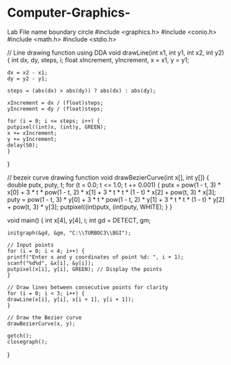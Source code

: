 # Computer-Graphics-
Lab File name boundary circle
#include <graphics.h>
#include <conio.h>
#include <math.h>
#include <stdio.h>

// Line drawing function using DDA
void drawLine(int x1, int y1, int x2, int y2) {
    int dx, dy, steps, i;
    float xIncrement, yIncrement, x = x1, y = y1;

    dx = x2 - x1;
    dy = y2 - y1;

    steps = (abs(dx) > abs(dy)) ? abs(dx) : abs(dy);

    xIncrement = dx / (float)steps;
    yIncrement = dy / (float)steps;

    for (i = 0; i <= steps; i++) {
	putpixel((int)x, (int)y, GREEN);
	x += xIncrement;
	y += yIncrement;
	delay(50);
    }
}

// bezeir curve drawing function
void drawBezierCurve(int x[], int y[]) {
    double putx, puty, t;
    for (t = 0.0; t <= 1.0; t += 0.001) {
	putx = pow(1 - t, 3) * x[0] + 3 * t * pow(1 - t, 2) * x[1] +
	       3 * t * t * (1 - t) * x[2] + pow(t, 3) * x[3];
	puty = pow(1 - t, 3) * y[0] + 3 * t * pow(1 - t, 2) * y[1] +
	       3 * t * t * (1 - t) * y[2] + pow(t, 3) * y[3];
	putpixel((int)putx, (int)puty, WHITE);
    }
}

void main() {
    int x[4], y[4], i;
    int gd = DETECT, gm;

    initgraph(&gd, &gm, "C:\\TURBOC3\\BGI");

    // Input points
    for (i = 0; i < 4; i++) {
	printf("Enter x and y coordinates of point %d: ", i + 1);
	scanf("%d%d", &x[i], &y[i]);
	putpixel(x[i], y[i], GREEN); // Display the points
    }

    // Draw lines between consecutive points for clarity
    for (i = 0; i < 3; i++) {
	drawLine(x[i], y[i], x[i + 1], y[i + 1]);
    }

    // Draw the Bezier curve
    drawBezierCurve(x, y);

    getch();
    closegraph();
}

